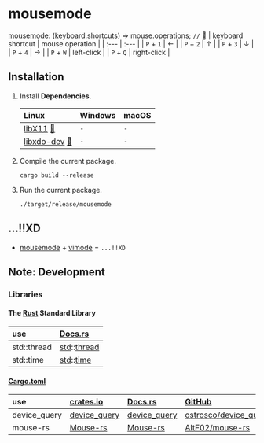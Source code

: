 # mousemode
[mousemode](https://crates.io/crates/mousemode): (keyboard.shortcuts) => mouse.operations; `//` [🦀](https://www.rust-lang.org/)
| keyboard shortcut | mouse operation |
| :--- | :--- |
| `P` + `1` | ← |
| `P` + `2` | ↑ |
| `P` + `3` | ↓ |
| `P` + `4` | → |
| `P` + `W` | left-click |
| `P` + `Q` | right-click |

## Installation
1. Install **Dependencies**.

    | Linux | Windows | macOS |
    | :--- | :--- | :--- |
    | [libX11](https://gitlab.freedesktop.org/xorg/lib/libx11) [📝](https://github.com/ostrosco/device_query#dependencies) | `-` | `-` |
    | [libxdo-dev](https://github.com/jordansissel/xdotool) [📝](https://github.com/AltF02/mouse-rs#linux-disclaimer) | `-` | `-` |

2. Compile the current package.
    ```
    cargo build --release
    ```

3. Run the current package.
    ```
    ./target/release/mousemode
    ```

## ...!!XD
* [mousemode](https://crates.io/crates/mousemode) + [vimode](https://ghsable.github.io/vimode/) = `...!!XD`

## Note: Development
### Libraries
#### The [Rust](https://github.com/rust-lang/rust) Standard Library
| use | [Docs.rs](https://docs.rs/) |
| :---  | :--- |
| std::thread | [std](https://doc.rust-lang.org/std/)::[thread](https://doc.rust-lang.org/std/thread/) |
| std::time | [std](https://doc.rust-lang.org/std/)::[time](https://doc.rust-lang.org/std/time/) |

#### [Cargo.toml](https://github.com/ghsable/mousemode/blob/main/Cargo.toml)
| use | [crates.io](https://crates.io/) | [Docs.rs](https://docs.rs/) | [GitHub](https://github.com/) |
| :---  | :--- | :--- | :--- |
| device\_query | [device\_query](https://crates.io/crates/device_query) | [device\_query](https://docs.rs/device_query/latest/device_query/) | [ostrosco/device\_query](https://github.com/ostrosco/device_query) |
| mouse-rs | [Mouse-rs](https://crates.io/crates/mouse-rs) | [Mouse-rs](https://docs.rs/mouse-rs/latest/mouse_rs/) | [AltF02/mouse-rs](https://github.com/AltF02/mouse-rs) |
